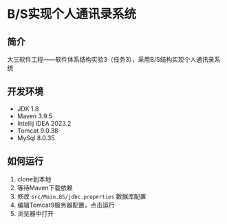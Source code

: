 # B/S实现个人通讯录系统

## 简介
大三软件工程——软件体系结构实验3（任务3），采用B/S结构实现个人通讯录系统

## 开发环境
- JDK 1.8
- Maven 3.9.5
- Intellij IDEA 2023.2
- Tomcat 9.0.38
- MySql 8.0.35

## 如何运行
1. clone到本地
2. 等待Maven下载依赖
3. 修改 `src/Main.BS/jdbc.properties` 数据库配置
4. 编辑Tomcat9服务器配置，点击运行
5. 浏览器中打开